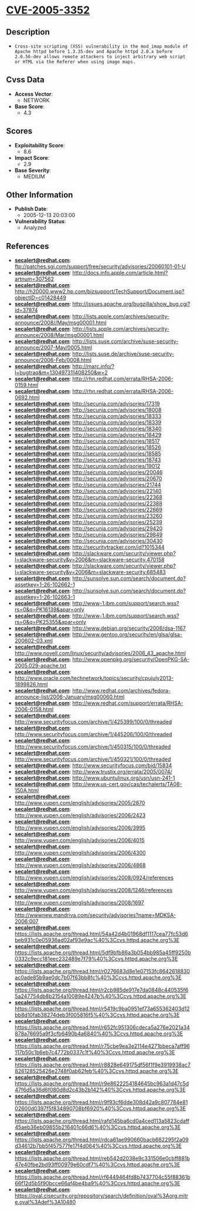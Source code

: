 
# [CVE-2005-3352](ftp://patches.sgi.com/support/free/security/advisories/20060101-01-U)

## Description

- `Cross-site scripting (XSS) vulnerability in the mod_imap module of Apache httpd before 1.3.35-dev and Apache httpd 2.0.x before 2.0.56-dev allows remote attackers to inject arbitrary web script or HTML via the Referer when using image maps.`

## Cvss Data

- **Access Vector**:
  - NETWORK
- **Base Score**:
  - 4.3

## Scores

- **Exploitability Score**:
  - 8.6
- **Impact Score**:
  - 2.9
- **Base Severity**:
  - MEDIUM

## Other Information

- **Publish Date**:
  - 2005-12-13 20:03:00
- **Vulnerability Status**:
  - Analyzed

## References

- **secalert@redhat.com**: ftp://patches.sgi.com/support/free/security/advisories/20060101-01-U
- **secalert@redhat.com**: http://docs.info.apple.com/article.html?artnum=307562
- **secalert@redhat.com**: http://h20000.www2.hp.com/bizsupport/TechSupport/Document.jsp?objectID=c01428449
- **secalert@redhat.com**: http://issues.apache.org/bugzilla/show_bug.cgi?id=37874
- **secalert@redhat.com**: http://lists.apple.com/archives/security-announce/2008//May/msg00001.html
- **secalert@redhat.com**: http://lists.apple.com/archives/security-announce/2008/Mar/msg00001.html
- **secalert@redhat.com**: http://lists.suse.com/archive/suse-security-announce/2007-May/0005.html
- **secalert@redhat.com**: http://lists.suse.de/archive/suse-security-announce/2006-Feb/0008.html
- **secalert@redhat.com**: http://marc.info/?l=bugtraq&m=130497311408250&w=2
- **secalert@redhat.com**: http://rhn.redhat.com/errata/RHSA-2006-0159.html
- **secalert@redhat.com**: http://rhn.redhat.com/errata/RHSA-2006-0692.html
- **secalert@redhat.com**: http://secunia.com/advisories/17319
- **secalert@redhat.com**: http://secunia.com/advisories/18008
- **secalert@redhat.com**: http://secunia.com/advisories/18333
- **secalert@redhat.com**: http://secunia.com/advisories/18339
- **secalert@redhat.com**: http://secunia.com/advisories/18340
- **secalert@redhat.com**: http://secunia.com/advisories/18429
- **secalert@redhat.com**: http://secunia.com/advisories/18517
- **secalert@redhat.com**: http://secunia.com/advisories/18526
- **secalert@redhat.com**: http://secunia.com/advisories/18585
- **secalert@redhat.com**: http://secunia.com/advisories/18743
- **secalert@redhat.com**: http://secunia.com/advisories/19012
- **secalert@redhat.com**: http://secunia.com/advisories/20046
- **secalert@redhat.com**: http://secunia.com/advisories/20670
- **secalert@redhat.com**: http://secunia.com/advisories/21744
- **secalert@redhat.com**: http://secunia.com/advisories/22140
- **secalert@redhat.com**: http://secunia.com/advisories/22368
- **secalert@redhat.com**: http://secunia.com/advisories/22388
- **secalert@redhat.com**: http://secunia.com/advisories/22669
- **secalert@redhat.com**: http://secunia.com/advisories/23260
- **secalert@redhat.com**: http://secunia.com/advisories/25239
- **secalert@redhat.com**: http://secunia.com/advisories/29420
- **secalert@redhat.com**: http://secunia.com/advisories/29849
- **secalert@redhat.com**: http://secunia.com/advisories/30430
- **secalert@redhat.com**: http://securitytracker.com/id?1015344
- **secalert@redhat.com**: http://slackware.com/security/viewer.php?l=slackware-security&y=2006&m=slackware-security.470158
- **secalert@redhat.com**: http://slackware.com/security/viewer.php?l=slackware-security&y=2006&m=slackware-security.685483
- **secalert@redhat.com**: http://sunsolve.sun.com/search/document.do?assetkey=1-26-102662-1
- **secalert@redhat.com**: http://sunsolve.sun.com/search/document.do?assetkey=1-26-102663-1
- **secalert@redhat.com**: http://www-1.ibm.com/support/search.wss?rs=0&q=PK16139&apar=only
- **secalert@redhat.com**: http://www-1.ibm.com/support/search.wss?rs=0&q=PK25355&apar=only
- **secalert@redhat.com**: http://www.debian.org/security/2006/dsa-1167
- **secalert@redhat.com**: http://www.gentoo.org/security/en/glsa/glsa-200602-03.xml
- **secalert@redhat.com**: http://www.novell.com/linux/security/advisories/2006_43_apache.html
- **secalert@redhat.com**: http://www.openpkg.org/security/OpenPKG-SA-2005.029-apache.txt
- **secalert@redhat.com**: http://www.oracle.com/technetwork/topics/security/cpujuly2013-1899826.html
- **secalert@redhat.com**: http://www.redhat.com/archives/fedora-announce-list/2006-January/msg00060.html
- **secalert@redhat.com**: http://www.redhat.com/support/errata/RHSA-2006-0158.html
- **secalert@redhat.com**: http://www.securityfocus.com/archive/1/425399/100/0/threaded
- **secalert@redhat.com**: http://www.securityfocus.com/archive/1/445206/100/0/threaded
- **secalert@redhat.com**: http://www.securityfocus.com/archive/1/450315/100/0/threaded
- **secalert@redhat.com**: http://www.securityfocus.com/archive/1/450321/100/0/threaded
- **secalert@redhat.com**: http://www.securityfocus.com/bid/15834
- **secalert@redhat.com**: http://www.trustix.org/errata/2005/0074/
- **secalert@redhat.com**: http://www.ubuntulinux.org/usn/usn-241-1
- **secalert@redhat.com**: http://www.us-cert.gov/cas/techalerts/TA08-150A.html
- **secalert@redhat.com**: http://www.vupen.com/english/advisories/2005/2870
- **secalert@redhat.com**: http://www.vupen.com/english/advisories/2006/2423
- **secalert@redhat.com**: http://www.vupen.com/english/advisories/2006/3995
- **secalert@redhat.com**: http://www.vupen.com/english/advisories/2006/4015
- **secalert@redhat.com**: http://www.vupen.com/english/advisories/2006/4300
- **secalert@redhat.com**: http://www.vupen.com/english/advisories/2006/4868
- **secalert@redhat.com**: http://www.vupen.com/english/advisories/2008/0924/references
- **secalert@redhat.com**: http://www.vupen.com/english/advisories/2008/1246/references
- **secalert@redhat.com**: http://www.vupen.com/english/advisories/2008/1697
- **secalert@redhat.com**: http://wwwnew.mandriva.com/security/advisories?name=MDKSA-2006:007
- **secalert@redhat.com**: https://lists.apache.org/thread.html/54a42d4b01968df1117cea77fc53d6beb931c0e05936ad02af93e9ac%40%3Ccvs.httpd.apache.org%3E
- **secalert@redhat.com**: https://lists.apache.org/thread.html/5df9bfb86a3b054bb985a45ff9250b0332c9ecc181eec232489e7f79%40%3Ccvs.httpd.apache.org%3E
- **secalert@redhat.com**: https://lists.apache.org/thread.html/r0276683d8e1e07153fc8642618830ac0ade85b9ae0dc7b07f63bb8fc%40%3Ccvs.httpd.apache.org%3E
- **secalert@redhat.com**: https://lists.apache.org/thread.html/r2cb985de917e7da0848c440535f65a247754db8b2154a10089e4247b%40%3Ccvs.httpd.apache.org%3E
- **secalert@redhat.com**: https://lists.apache.org/thread.html/r5419c9ba0951ef73a655362403d12bb8d10fab38274deb3f005816f5%40%3Ccvs.httpd.apache.org%3E
- **secalert@redhat.com**: https://lists.apache.org/thread.html/r652fc951306cdeca5a276e2021a34878a76695a9f3cfb6490b4a6840%40%3Ccvs.httpd.apache.org%3E
- **secalert@redhat.com**: https://lists.apache.org/thread.html/r75cbe9ea3e2114e4271bbeca7aff96117b50c1b6eb7c4772b0337c1f%40%3Ccvs.httpd.apache.org%3E
- **secalert@redhat.com**: https://lists.apache.org/thread.html/r8828e649175df56f1f9e3919938ac7826128525426e2748f0ab62feb%40%3Ccvs.httpd.apache.org%3E
- **secalert@redhat.com**: https://lists.apache.org/thread.html/r9e8622254184645bc963a1d47c5d47f6d5a36d6f080d8d2c43b2b142%40%3Ccvs.httpd.apache.org%3E
- **secalert@redhat.com**: https://lists.apache.org/thread.html/r9f93cf6dde308d42a9c807784e8102600d0397f5f834890708bf6920%40%3Ccvs.httpd.apache.org%3E
- **secalert@redhat.com**: https://lists.apache.org/thread.html/rafd145ba6cd0a4ced113a5823cdaff45aeb36eb09855b216401c66d6%40%3Ccvs.httpd.apache.org%3E
- **secalert@redhat.com**: https://lists.apache.org/thread.html/rdca61ae990660bacb682295f2a09d34612b7bb5f457577fe17f4d064%40%3Ccvs.httpd.apache.org%3E
- **secalert@redhat.com**: https://lists.apache.org/thread.html/reb542d2038e9c331506e0cbff881b47e40fbe2bd93ff00979e60cdf7%40%3Ccvs.httpd.apache.org%3E
- **secalert@redhat.com**: https://lists.apache.org/thread.html/rf6449464fd8b7437704c55f88361b66f12d5b5f90bcce66af4be4ba9%40%3Ccvs.httpd.apache.org%3E
- **secalert@redhat.com**: https://oval.cisecurity.org/repository/search/definition/oval%3Aorg.mitre.oval%3Adef%3A10480
